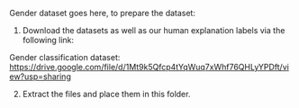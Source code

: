 Gender dataset goes here, to prepare the dataset:

1. Download the datasets as well as our human explanation labels via the following link:

Gender classification dataset: https://drive.google.com/file/d/1Mt9k5Qfcp4tYqWuq7xWhf76QHLyYPDft/view?usp=sharing

2. Extract the files and place them in this folder.
